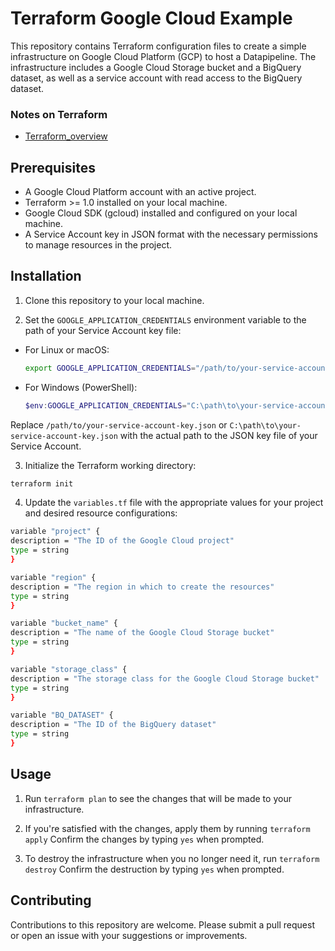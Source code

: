 # Terraform Google Cloud Example

This repository contains Terraform configuration files to create a simple infrastructure on Google Cloud Platform (GCP) to host a Datapipeline. The infrastructure includes a Google Cloud Storage bucket and a BigQuery dataset, as well as a service account with read access to the BigQuery dataset.

### Notes on Terraform
* [Terraform_overview](https://github.com/d-gilles/My-Notebooks/blob/main/Terraform.md)


## Prerequisites

- A Google Cloud Platform account with an active project.
- Terraform >= 1.0 installed on your local machine.
- Google Cloud SDK (gcloud) installed and configured on your local machine.
- A Service Account key in JSON format with the necessary permissions to manage resources in the project.

## Installation

1. Clone this repository to your local machine.

2. Set the `GOOGLE_APPLICATION_CREDENTIALS` environment variable to the path of your Service Account key file:

- For Linux or macOS:

  ```sh
  export GOOGLE_APPLICATION_CREDENTIALS="/path/to/your-service-account-key.json"
  ```

- For Windows (PowerShell):

  ```powershell
  $env:GOOGLE_APPLICATION_CREDENTIALS="C:\path\to\your-service-account-key.json"
  ```

Replace `/path/to/your-service-account-key.json` or `C:\path\to\your-service-account-key.json` with the actual path to the JSON key file of your Service Account.

3. Initialize the Terraform working directory:
```sh
terraform init
```
4. Update the `variables.tf` file with the appropriate values for your project and desired resource configurations:

```sh
variable "project" {
description = "The ID of the Google Cloud project"
type = string
}

variable "region" {
description = "The region in which to create the resources"
type = string
}

variable "bucket_name" {
description = "The name of the Google Cloud Storage bucket"
type = string
}

variable "storage_class" {
description = "The storage class for the Google Cloud Storage bucket"
type = string
}

variable "BQ_DATASET" {
description = "The ID of the BigQuery dataset"
type = string
}
```

## Usage

1. Run `terraform plan` to see the changes that will be made to your infrastructure.
2. If you're satisfied with the changes, apply them by running `terraform apply`
Confirm the changes by typing `yes` when prompted.

3. To destroy the infrastructure when you no longer need it, run `terraform destroy`
Confirm the destruction by typing `yes` when prompted.

## Contributing

Contributions to this repository are welcome. Please submit a pull request or open an issue with your suggestions or improvements.
